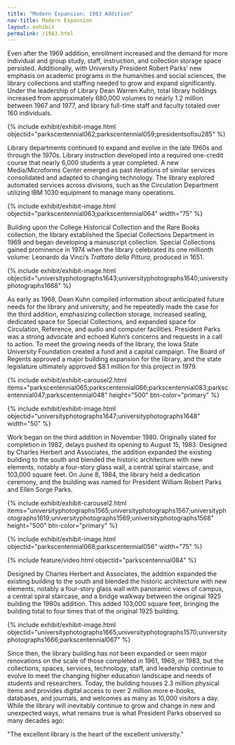 ```yaml
---
title: "Modern Expansion: 1983 Addition"
nav-title: Modern Expansion
layout: exhibit
permalink: /1983.html
---
```


Even after the 1969 addition, enrollment increased and the demand for more individual and group study, staff, instruction, and collection storage space persisted. Additionally, with University President Robert Parks’ new emphasis on academic programs in the humanities and social sciences, the library collections and staffing needed to grow and expand significantly. Under the leadership of Library Dean Warren Kuhn, total library holdings increased from approximately 680,000 volumes to nearly 1.2 million between 1967 and 1977, and library full-time staff and faculty totaled over 160 individuals.

{% include exhibit/exhibit-image.html objectid="parkscentennial062;parkscentennial059;presidentsofisu285" %}

Library departments continued to expand and evolve in the late 1960s and through the 1970s. Library instruction developed into a required one-credit course that nearly 6,000 students a year completed. A new Media/Microforms Center emerged as past iterations of similar services consolidated and adapted to changing technology. The library explored automated services across divisions, such as the Circulation Department utilizing IBM 1030 equipment to manage many operations. 

{% include exhibit/exhibit-image.html objectid="parkscentennial063;parkscentennial064" width="75" %}

Building upon the College Historical Collection and the Rare Books collection, the library established the Special Collections Department in 1969 and began developing a manuscript collection. Special Collections gained prominence in 1974 when the library celebrated its one millionth volume: Leonardo da Vinci’s *Trattato della Pittura*, produced in 1651.

{% include exhibit/exhibit-image.html objectid="universityphotographs1643;universityphotographs1640;universityphotographs1668" %}

As early as 1968, Dean Kuhn compiled information about anticipated future needs for the library and university, and he repeatedly made the case for the third addition, emphasizing collection storage, increased seating, dedicated space for Special Collections, and expanded space for Circulation, Reference, and audio and computer facilities. President Parks was a strong advocate and echoed Kuhn’s concerns and requests in a call to action. To meet the growing needs of the library, the Iowa State University Foundation created a fund and a capital campaign. The Board of Regents approved a major building expansion for the library, and the state legislature ultimately approved $8.1 million for this project in 1979.

{% include exhibit/exhibit-carousel2.html items="parkscentennial065;parkscentennial066;parkscentennial083;parkscentennial047;parkscentennial048" height="500" btn-color="primary" %}

{% include exhibit/exhibit-image.html objectid="universityphotographs1647;universityphotographs1648" width="50" %}

Work began on the third addition in November 1980. Originally slated for completion in 1982, delays pushed its opening to August 15, 1983. Designed by Charles Herbert and Associates, the addition expanded the existing building to the south and blended the historic architecture with new elements, notably a four-story glass wall, a central spiral staircase, and 103,000 square feet. On June 8, 1984, the library held a dedication ceremony, and the building was named for President William Robert Parks and Ellen Sorge Parks.

{% include exhibit/exhibit-carousel2.html items="universityphotographs1565;universityphotographs1567;universityphotographs1619;universityphotographs1569;universityphotographs1568" height="500" btn-color="primary" %}

{% include exhibit/exhibit-image.html objectid="parkscentennial068;parkscentennial056" width="75" %}

{% include feature/video.html objectid="parkscentennial084" %}

Designed by Charles Herbert and Associates, the addition expanded the existing building to the south and blended the historic architecture with new elements, notably a four-story glass wall with panoramic views of campus, a central spiral staircase, and a bridge walkway between the original 1925 building the 1980s addition. This added 103,000 square feet, bringing the building total to four times that of the original 1925 building.

{% include exhibit/exhibit-image.html objectid="universityphotographs1665;universityphotographs1570;universityphotographs1666;parkscentennial067" %}

Since then, the library building has not been expanded or seen major renovations on the scale of those completed in 1961, 1969, or 1983, but the collections, spaces, services, technology, staff, and leadership continue to evolve to meet the changing higher education landscape and needs of students and researchers. Today, the building houses 2.3 million physical items and provides digital access to over 2 million more e-books, databases, and journals, and welcomes as many as 10,000 visitors a day. While the library will inevitably continue to grow and change in new and unexpected ways, what remains true is what President Parks observed so many decades ago: 

<div class="quote-callout">"The excellent library is the heart of the excellent university."</div>